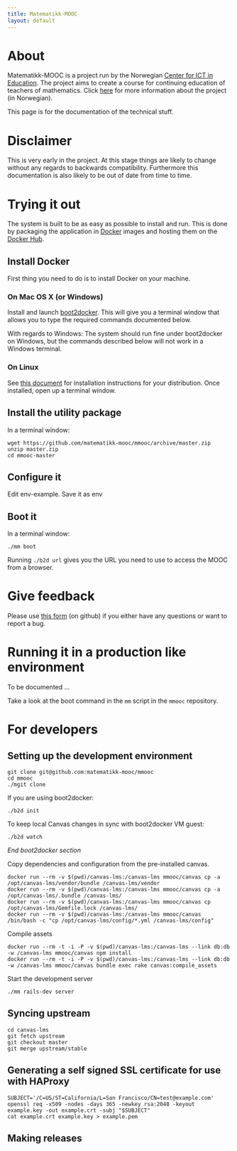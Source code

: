 ```yaml
---
title: Matematikk-MOOC
layout: default
---
```


# About

Matematikk-MOOC is a project run by the Norwegian
[Center for ICT in Education][ictcenter]. The project aims to create a
course for continuing education of teachers of mathematics. Click
[here][mmooc-project-page] for more information about the project (in
Norwegian).

This page is for the documentation of the technical stuff.

# Disclaimer

This is very early in the project. At this stage things are likely to
change without any regards to backwards compatibility. Furthermore
this documentation is also likely to be out of date from time to time.

# Trying it out

The system is built to be as easy as possible to install and run. This
is done by packaging the application in [Docker][docker] images and
hosting them on the [Docker Hub][docker-hub-org].

## Install Docker

First thing you need to do is to install Docker on your machine.

### On Mac OS X (or Windows)

Install and launch [boot2docker][boot2docker]. This will give you a
terminal window that allows you to type the required commands
documented below.

With regards to Windows: The system should run fine under boot2docker
on Windows, but the commands described below will not work in a
Windows terminal.

### On Linux

See [this document][docker-install] for installation instructions for
your distribution. Once installed, open up a terminal window.

## Install the utility package

In a terminal window:

    wget https://github.com/matematikk-mooc/mmooc/archive/master.zip
    unzip master.zip
    cd mmooc-master

## Configure it

Edit env-example. Save it as env

## Boot it

In a terminal window:

    ./mm boot

Running `./b2d url` gives you the URL you need to use to access the MOOC from a browser.


# Give feedback

Please use [this form][new-issue] (on github) if you either have any
questions or want to report a bug.

# Running it in a production like environment

To be documented ...

Take a look at the boot command in the `mm` script in the `mmooc`
repository.

# For developers

## Setting up the development environment

    git clone git@github.com:matematikk-mooc/mmooc
    cd mmooc
    ./mgit clone

If you are using boot2docker:

    ./b2d init

To keep local Canvas changes in sync with boot2docker VM guest:

    ./b2d watch

*End boot2docker section*

Copy dependencies and configuration from the pre-installed canvas.

    docker run --rm -v $(pwd)/canvas-lms:/canvas-lms mmooc/canvas cp -a /opt/canvas-lms/vendor/bundle /canvas-lms/vendor
    docker run --rm -v $(pwd)/canvas-lms:/canvas-lms mmooc/canvas cp -a /opt/canvas-lms/.bundle /canvas-lms/
    docker run --rm -v $(pwd)/canvas-lms:/canvas-lms mmooc/canvas cp /opt/canvas-lms/Gemfile.lock /canvas-lms/
    docker run --rm -v $(pwd)/canvas-lms:/canvas-lms mmooc/canvas /bin/bash -c "cp /opt/canvas-lms/config/*.yml /canvas-lms/config"

Compile assets

    docker run --rm -t -i -P -v $(pwd)/canvas-lms:/canvas-lms --link db:db -w /canvas-lms mmooc/canvas npm install
    docker run --rm -t -i -P -v $(pwd)/canvas-lms:/canvas-lms --link db:db -w /canvas-lms mmooc/canvas bundle exec rake canvas:compile_assets


Start the development server

    ./mm rails-dev server


## Syncing upstream

    cd canvas-lms
    git fetch upstream
    git checkout master
    git merge upstream/stable

## Generating a self signed SSL certificate for use with HAProxy

    SUBJECT='/C=US/ST=California/L=San Francisco/CN=test@example.com'
    openssl req -x509 -nodes -days 365 -newkey rsa:2048 -keyout example.key -out example.crt -subj "$SUBJECT"
    cat example.crt example.key > example.pem

## Making releases

[ictcenter]: https://iktsenteret.no/english
[mmooc-project-page]: https://iktsenteret.no/prosjekter/matematikk-mooc
[docker]: http://docker.com
[docker-install]: https://docs.docker.com/installation/#installation
[boot2docker]: http://boot2docker.io
[docker-hub-org]: https://registry.hub.docker.com/repos/mmooc/
[new-issue]: https://github.com/matematikk-mooc/matematikk-mooc.github.io/issues/new
